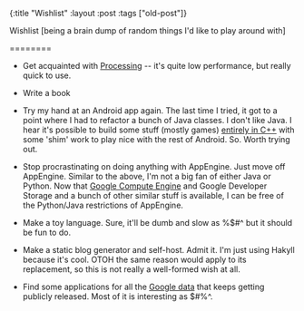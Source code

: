 {:title "Wishlist"
:layout :post
 :tags ["old-post"]}



Wishlist [being a brain dump of random things I'd like to play around with]

========



* Get acquainted with [Processing](http://processing.org/) -- it's quite low performance, but really quick to use.

* Write a book

* Try my hand at an Android app again. The last time I tried, it got to a point where I had to refactor a bunch of Java classes. I don't like Java. I hear it's possible to build some stuff (mostly games) [entirely in C++](https://developer.nvidia.com/tegra-android-development-pack) with some 'shim' work to play nice with the rest of Android. So. Worth trying out.

* Stop procrastinating on doing anything with AppEngine. Just move off AppEngine. Similar to the above, I'm not a big fan of either Java or Python. Now that [Google Compute Engine](https://cloud.google.com/products/compute-engine) and Google Developer Storage and a bunch of other similar stuff is available, I can be free of the Python/Java restrictions of AppEngine.

* Make a toy language. Sure, it'll be dumb and slow as %$#^ but it should be fun to do.

* Make a static blog generator and self-host. Admit it. I'm just using Hakyll because it's cool. OTOH the same reason would apply to its replacement, so this is not really a well-formed wish at all.

* Find some applications for all the [Google data](http://svonava.com/post/62186512058/datasets-released-by-google) that keeps getting publicly released. Most of it is interesting as $#%^.
